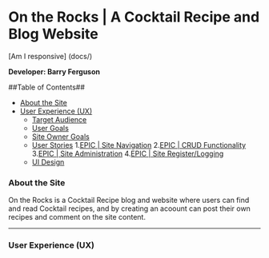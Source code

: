 # On the Rocks | A Cocktail Recipe and Blog Website

[Am I responsive] (docs/)

**Developer: Barry Ferguson**
 
 ##Table of Contents##
 - [About the Site](#about-the-tite)
 - [User Experience (UX)](#user-experience-ux)
    * [Target Audience](#target-audience)
    * [User Goals](#user-goals)
    * [Site Owner Goals](#site-owner-goals)
    * [User Stories](#user-stories)
         1.[EPIC | Site Navigation](#epic-site-navigation)
         2.[EPIC | CRUD Functionality](#epic-crud-fucntionality)
         3.[EPIC | Site Administration](#epic-site-aministration)
         4.[EPIC | Site Register/Logging](#site-register/logging)
    * [UI Design](#ui-design)
 
 ### About the Site
 On the Rocks is a Cocktail Recipe blog and website where users can find and read Cocktail recipes, and by creating an acoount can post their own recipes and comment on the site content.
 <hr>
 
 ### User Experience (UX)
 
